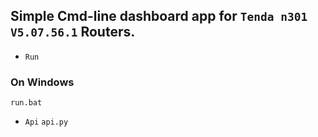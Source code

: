 ## Simple Cmd-line dashboard app for `Tenda n301 V5.07.56.1` Routers.

* `Run`
### On Windows
`run.bat`

* `Api`
`api.py`
